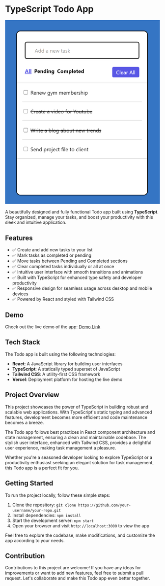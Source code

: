 # TypeScript Todo App

![Alt Text](https://raw.githubusercontent.com/anurag203/Todo-App/main/image/ss.jpg)

A beautifully designed and fully functional Todo app built using **TypeScript**. Stay organized, manage your tasks, and boost your productivity with this sleek and intuitive application.

## Features

- ✅ Create and add new tasks to your list
- ✅ Mark tasks as completed or pending
- ✅ Move tasks between Pending and Completed sections
- ✅ Clear completed tasks individually or all at once
- ✅ Intuitive user interface with smooth transitions and animations
- ✅ Built with TypeScript for enhanced type safety and developer productivity
- ✅ Responsive design for seamless usage across desktop and mobile devices
- ✅ Powered by React and styled with Tailwind CSS

## Demo

Check out the live demo of the app: [Demo Link](https://task2-blush.vercel.app/)

## Tech Stack

The Todo app is built using the following technologies:

- **React**: A JavaScript library for building user interfaces
- **TypeScript**: A statically typed superset of JavaScript
- **Tailwind CSS**: A utility-first CSS framework
- **Vercel**: Deployment platform for hosting the live demo

## Project Overview

This project showcases the power of TypeScript in building robust and scalable web applications. With TypeScript's static typing and advanced features, development becomes more efficient and code maintenance becomes a breeze.

The Todo app follows best practices in React component architecture and state management, ensuring a clean and maintainable codebase. The stylish user interface, enhanced with Tailwind CSS, provides a delightful user experience, making task management a pleasure.

Whether you're a seasoned developer looking to explore TypeScript or a productivity enthusiast seeking an elegant solution for task management, this Todo app is a perfect fit for you.

## Getting Started

To run the project locally, follow these simple steps:

1. Clone the repository: `git clone https://github.com/your-username/your-repo.git`
2. Install dependencies: `npm install`
3. Start the development server: `npm start`
4. Open your browser and visit `http://localhost:3000` to view the app

Feel free to explore the codebase, make modifications, and customize the app according to your needs.

## Contribution

Contributions to this project are welcome! If you have any ideas for improvements or want to add new features, feel free to submit a pull request. Let's collaborate and make this Todo app even better together.
